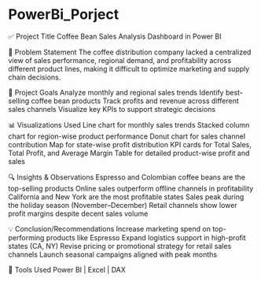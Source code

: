 # PowerBi_Porject
✅ Project Title
 Coffee Bean Sales Analysis Dashboard in Power BI

🎯 Problem Statement
 The coffee distribution company lacked a centralized view of sales performance, regional demand, and profitability across different product lines, making it difficult to optimize marketing and supply chain decisions.

🥅 Project Goals
Analyze monthly and regional sales trends
Identify best-selling coffee bean products
Track profits and revenue across different sales channels
Visualize key KPIs to support strategic decisions

📊 Visualizations Used
Line chart for monthly sales trends
Stacked column chart for region-wise product performance
Donut chart for sales channel contribution
Map for state-wise profit distribution
KPI cards for Total Sales, Total Profit, and Average Margin
Table for detailed product-wise profit and sales

🔍 Insights & Observations
Espresso and Colombian coffee beans are the top-selling products
Online sales outperform offline channels in profitability
California and New York are the most profitable states
Sales peak during the holiday season (November–December)
Retail channels show lower profit margins despite decent sales volume

💡 Conclusion/Recommendations
Increase marketing spend on top-performing products like Espresso
Expand logistics support in high-profit states (CA, NY)
Revise pricing or promotional strategy for retail sales channels
Launch seasonal campaigns aligned with peak months

📎 Tools Used
 Power BI | Excel | DAX
